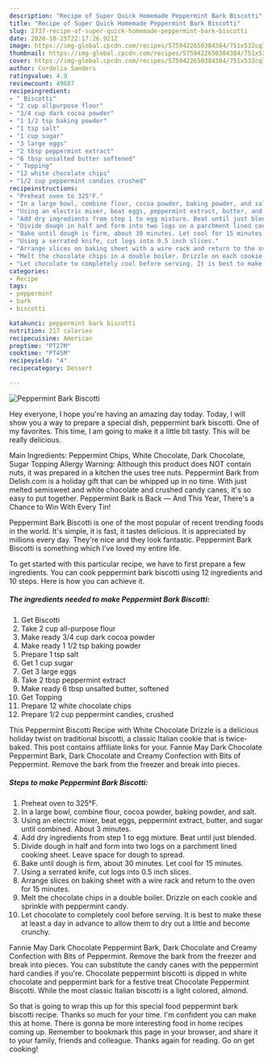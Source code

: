 ```yaml
---
description: "Recipe of Super Quick Homemade Peppermint Bark Biscotti"
title: "Recipe of Super Quick Homemade Peppermint Bark Biscotti"
slug: 2737-recipe-of-super-quick-homemade-peppermint-bark-biscotti
date: 2020-10-25T22:17:26.921Z
image: https://img-global.cpcdn.com/recipes/5759422650384384/751x532cq70/peppermint-bark-biscotti-recipe-main-photo.jpg
thumbnail: https://img-global.cpcdn.com/recipes/5759422650384384/751x532cq70/peppermint-bark-biscotti-recipe-main-photo.jpg
cover: https://img-global.cpcdn.com/recipes/5759422650384384/751x532cq70/peppermint-bark-biscotti-recipe-main-photo.jpg
author: Cordelia Sanders
ratingvalue: 4.9
reviewcount: 49687
recipeingredient:
- " Biscotti"
- "2 cup allpurpose flour"
- "3/4 cup dark cocoa powder"
- "1 1/2 tsp baking powder"
- "1 tsp salt"
- "1 cup sugar"
- "3 large eggs"
- "2 tbsp peppermint extract"
- "6 tbsp unsalted butter softened"
- " Topping"
- "12 white chocolate chips"
- "1/2 cup peppermint candies crushed"
recipeinstructions:
- "Preheat oven to 325°F."
- "In a large bowl, combine flour, cocoa powder, baking powder, and salt."
- "Using an electric mixer, beat eggs, peppermint extract, butter, and sugar until combined. About 3 minutes."
- "Add dry ingredients from step 1 to egg mixture. Beat until just blended."
- "Divide dough in half and form into two logs on a parchment lined cooking sheet. Leave space for dough to spread."
- "Bake until dough is firm, about 30 minutes. Let cool for 15 minutes."
- "Using a serrated knife, cut logs into 0.5 inch slices."
- "Arrange slices on baking sheet with a wire rack and return to the oven for 15 minutes."
- "Melt the chocolate chips in a double boiler. Drizzle on each cookie and sprinkle with peppermint candy."
- "Let chocolate to completely cool before serving. It is best to make these at least a day in advance to allow them to dry out a little and become crunchy."
categories:
- Recipe
tags:
- peppermint
- bark
- biscotti

katakunci: peppermint bark biscotti 
nutrition: 217 calories
recipecuisine: American
preptime: "PT27M"
cooktime: "PT45M"
recipeyield: "4"
recipecategory: Dessert

---
```



![Peppermint Bark Biscotti](https://img-global.cpcdn.com/recipes/5759422650384384/751x532cq70/peppermint-bark-biscotti-recipe-main-photo.jpg)

Hey everyone, I hope you're having an amazing day today. Today, I will show you a way to prepare a special dish, peppermint bark biscotti. One of my favorites. This time, I am going to make it a little bit tasty. This will be really delicious.

Main Ingredients: Peppermint Chips, White Chocolate, Dark Chocolate, Sugar Topping Allergy Warning: Although this product does NOT contain nuts, it was prepared in a kitchen the uses tree nuts. Peppermint Bark from Delish.com is a holiday gift that can be whipped up in no time. With just melted semisweet and white chocolate and crushed candy canes, it&#39;s so easy to put together. Peppermint Bark is Back — And This Year, There&#39;s a Chance to Win With Every Tin!

Peppermint Bark Biscotti is one of the most popular of recent trending foods in the world. It's simple, it is fast, it tastes delicious. It is appreciated by millions every day. They're nice and they look fantastic. Peppermint Bark Biscotti is something which I've loved my entire life.


To get started with this particular recipe, we have to first prepare a few ingredients. You can cook peppermint bark biscotti using 12 ingredients and 10 steps. Here is how you can achieve it.

<!--inarticleads1-->

##### The ingredients needed to make Peppermint Bark Biscotti:

1. Get  Biscotti
1. Take 2 cup all-purpose flour
1. Make ready 3/4 cup dark cocoa powder
1. Make ready 1 1/2 tsp baking powder
1. Prepare 1 tsp salt
1. Get 1 cup sugar
1. Get 3 large eggs
1. Take 2 tbsp peppermint extract
1. Make ready 6 tbsp unsalted butter, softened
1. Get  Topping
1. Prepare 12 white chocolate chips
1. Prepare 1/2 cup peppermint candies, crushed


This Peppermint Biscotti Recipe with White Chocolate Drizzle is a delicious holiday twist on traditional biscotti, a classic Italian cookie that is twice-baked. This post contains affiliate links for your. Fannie May Dark Chocolate Peppermint Bark, Dark Chocolate and Creamy Confection with Bits of Peppermint. Remove the bark from the freezer and break into pieces. 

<!--inarticleads2-->

##### Steps to make Peppermint Bark Biscotti:

1. Preheat oven to 325°F.
1. In a large bowl, combine flour, cocoa powder, baking powder, and salt.
1. Using an electric mixer, beat eggs, peppermint extract, butter, and sugar until combined. About 3 minutes.
1. Add dry ingredients from step 1 to egg mixture. Beat until just blended.
1. Divide dough in half and form into two logs on a parchment lined cooking sheet. Leave space for dough to spread.
1. Bake until dough is firm, about 30 minutes. Let cool for 15 minutes.
1. Using a serrated knife, cut logs into 0.5 inch slices.
1. Arrange slices on baking sheet with a wire rack and return to the oven for 15 minutes.
1. Melt the chocolate chips in a double boiler. Drizzle on each cookie and sprinkle with peppermint candy.
1. Let chocolate to completely cool before serving. It is best to make these at least a day in advance to allow them to dry out a little and become crunchy.


Fannie May Dark Chocolate Peppermint Bark, Dark Chocolate and Creamy Confection with Bits of Peppermint. Remove the bark from the freezer and break into pieces. You can substitute the candy canes with the peppermint hard candies if you&#39;re. Chocolate peppermint biscotti is dipped in white chocolate and peppermint bark for a festive treat Chocolate Peppermint Biscotti. While the most classic Italian biscotti is a light colored, almond. 

So that is going to wrap this up for this special food peppermint bark biscotti recipe. Thanks so much for your time. I'm confident you can make this at home. There is gonna be more interesting food in home recipes coming up. Remember to bookmark this page in your browser, and share it to your family, friends and colleague. Thanks again for reading. Go on get cooking!

